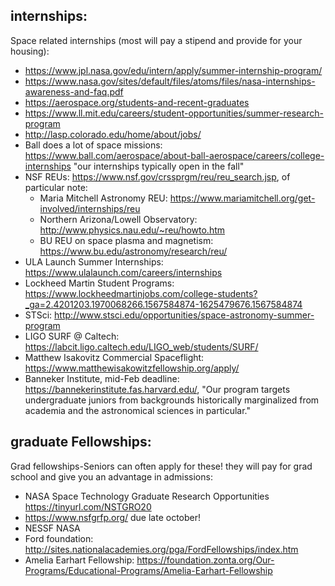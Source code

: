 ## internships:

Space related internships (most will pay a stipend and provide for your housing):

* https://www.jpl.nasa.gov/edu/intern/apply/summer-internship-program/
* https://www.nasa.gov/sites/default/files/atoms/files/nasa-internships-awareness-and-faq.pdf
* https://aerospace.org/students-and-recent-graduates
* https://www.ll.mit.edu/careers/student-opportunities/summer-research-program
* http://lasp.colorado.edu/home/about/jobs/
* Ball does a lot of space missions: https://www.ball.com/aerospace/about-ball-aerospace/careers/college-internships
"our internships typically open in the fall"
* NSF REUs: https://www.nsf.gov/crssprgm/reu/reu_search.jsp, of particular note:
  * Maria Mitchell Astronomy REU: https://www.mariamitchell.org/get-involved/internships/reu
  * Northern Arizona/Lowell Observatory: http://www.physics.nau.edu/~reu/howto.htm
  * BU REU on space plasma and magnetism: https://www.bu.edu/astronomy/research/reu/
* ULA Launch Summer Internships: https://www.ulalaunch.com/careers/internships
* Lockheed Martin Student Programs:  https://www.lockheedmartinjobs.com/college-students?_ga=2.4201203.1970068266.1567584874-1625479676.1567584874
* STSci: http://www.stsci.edu/opportunities/space-astronomy-summer-program
* LIGO SURF @ Caltech: https://labcit.ligo.caltech.edu/LIGO_web/students/SURF/
* Matthew Isakovitz Commercial Spaceflight: https://www.matthewisakowitzfellowship.org/apply/
* Banneker Institute, mid-Feb deadline: https://bannekerinstitute.fas.harvard.edu/, "Our program targets undergraduate juniors from backgrounds historically marginalized from academia and the astronomical sciences in particular."


## graduate Fellowships:

Grad fellowships-Seniors can often apply for these! they will pay for grad school and give you an advantage in admissions:

* NASA Space Technology Graduate Research Opportunities  https://tinyurl.com/NSTGRO20
* https://www.nsfgrfp.org/ due late october!
* NESSF NASA
* Ford foundation: http://sites.nationalacademies.org/pga/FordFellowships/index.htm
* Amelia Earhart Fellowship: https://foundation.zonta.org/Our-Programs/Educational-Programs/Amelia-Earhart-Fellowship
